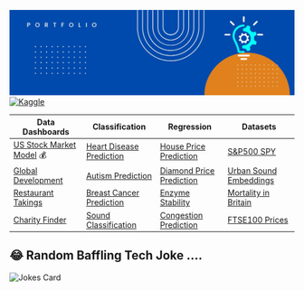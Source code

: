 ![alt text](https://github.com/get-heard/get-heard/blob/main/Banner.jpg?raw=true)
[![Kaggle](https://img.shields.io/badge/Kaggle_Notebooks-Master-orange)](https://www.kaggle.com/gkitchen)


| Data Dashboards | Classification | Regression | Datasets |  
| ------------- | ------------- | ------------- |   ------------- |  
| [US Stock Market Model](https://getheard.quarto.pub/spy) 💰| [Heart Disease Prediction](https://hearts.streamlit.app) | [House Price Prediction](https://www.kaggle.com/code/gkitchen/house-price-prediction)  | [S&P500 SPY](https://www.kaggle.com/datasets/gkitchen/s-and-p-500-spy)
| [Global Development](https://getheard.quarto.pub/gapminder)  | [Autism Prediction](https://www.kaggle.com/code/gkitchen/autism-prediction)|[Diamond Price Prediction](https://diamondz.streamlit.app) | [Urban Sound Embeddings](https://www.kaggle.com/datasets/gkitchen/urban-sound-mfcc)
| [Restaurant Takings](https://getheard.quarto.pub/tips)  | [Breast Cancer Prediction](https://www.kaggle.com/code/gkitchen/breast-cancer-prediction) | [Enzyme Stability](https://www.kaggle.com/code/gkitchen/enzyme-stability-prediction) | [Mortality in Britain]( https://www.kaggle.com/datasets/gkitchen/uk-deaths-by-year-of-age)
| [Charity Finder](https://charities.streamlit.app)  | [Sound Classification](https://sounds.streamlit.app) | [Congestion Prediction](https://www.kaggle.com/code/gkitchen/congestion-prediction) | [FTSE100 Prices](https://www.kaggle.com/datasets/gkitchen/ftse100)

## 😂 Random Baffling Tech Joke ....
![Jokes Card](https://readme-jokes.vercel.app/api)
